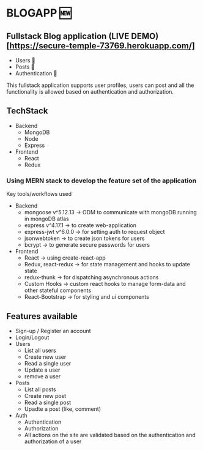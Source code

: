 # BLOGAPP 🆕

## Fullstack Blog application (LIVE DEMO)[https://secure-temple-73769.herokuapp.com/]

- Users 🌟
- Posts 🌟
- Authentication 🌟

This fullstack application supports user profiles, users can post and all the functionality is allowed based on authentication and authorization.

## TechStack

- Backend
  - MongoDB
  - Node
  - Express
- Frontend
  - React
  - Redux

### Using MERN stack to develop the feature set of the application

Key tools/workflows used

- Backend
  - mongoose v^5.12.13 -> ODM to communicate with mongoDB running in mongoDB atlas
  - express v^4.17.1 -> to create web-application
  - express-jwt v^6.0.0 -> for setting auth to request object
  - jsonwebtoken -> to create json tokens for users
  - bcrypt -> to generate secure passwords for users
- Frontend
  - React -> using create-react-app
  - Redux, react-redux -> for state management and hooks to update state
  - redux-thunk -> for dispatching asynchronous actions
  - Custom Hooks -> custom react hooks to manage form-data and other stateful components
  - React-Bootstrap -> for styling and ui components

## Features available

- Sign-up / Register an account
- Login/Logout
- Users
  - List all users
  - Create new user
  - Read a single user
  - Update a user
  - remove a user
- Posts
  - List all posts
  - Create new post
  - Read a single post
  - Upadte a post (like, comment)
- Auth
  - Authentication
  - Authorization
  - All actions on the site are validated based on the authentication and authorization of a user
